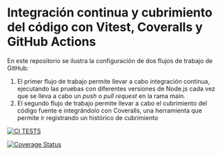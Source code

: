 # Integración continua y cubrimiento del código con Vitest, Coveralls y GitHub Actions

En este repositorio se ilustra la configuración de dos flujos de trabajo de GitHub:

1. El primer flujo de trabajo permite llevar a cabo integración continua, ejecutando las pruebas con diferentes
versiones de Node.js cada vez que se lleva a cabo un *push* o *pull request* en la rama main.
2. El segundo flujo de trabajo permite llevar a cabo el cubrimiento del código fuente e integrándolo con
Coveralls, una herramienta que permite ir registrando un histórico de cubrimiento

[![CI TESTS](https://github.com/ULL-ESIT-INF-DSI-2425/prct06-generics-solid-IsmaelAF/actions/workflows/ci.yml/badge.svg)](https://github.com/ULL-ESIT-INF-DSI-2425/prct06-generics-solid-IsmaelAF/actions/workflows/ci.yml)

[![Coverage Status](https://coveralls.io/repos/github/ULL-ESIT-INF-DSI-2425/prct05-objects-classes-interfaces-IsmaelAF/badge.svg?branch=main)](https://coveralls.io/github/ULL-ESIT-INF-DSI-2425/prct05-objects-classes-interfaces-IsmaelAF?branch=main)
